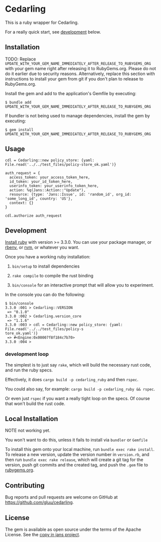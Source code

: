 # Cedarling

This is a ruby wrapper for Cedarling.

For a really quick start, see [development](#development) below.

## Installation

TODO: Replace `UPDATE_WITH_YOUR_GEM_NAME_IMMEDIATELY_AFTER_RELEASE_TO_RUBYGEMS_ORG` with your gem name right after releasing it to RubyGems.org. Please do not do it earlier due to security reasons. Alternatively, replace this section with instructions to install your gem from git if you don't plan to release to RubyGems.org.

Install the gem and add to the application's Gemfile by executing:

    $ bundle add UPDATE_WITH_YOUR_GEM_NAME_IMMEDIATELY_AFTER_RELEASE_TO_RUBYGEMS_ORG

If bundler is not being used to manage dependencies, install the gem by executing:

    $ gem install UPDATE_WITH_YOUR_GEM_NAME_IMMEDIATELY_AFTER_RELEASE_TO_RUBYGEMS_ORG

## Usage

```
cdl = Cedarling::new policy_store: {yaml: File.read('../../test_files/policy-store_ok.yaml')}

auth_request = {
  access_token: your_access_token_here,
  id_token: your_id_token_here,
  userinfo_token: your_userinfo_token_here,
  action: %q(Jans::Action::"Update"),
  resource: {type: 'Jans::Issue', id: 'random_id', org_id: 'some_long_id', country: 'US'},
  context: {}
}

cdl.authorize auth_request
```

## Development

[Install ruby](https://www.ruby-lang.org/en/downloads/) with version >= 3.3.0. You can use your package manager, or [rbenv](https://github.com/rbenv/rbenv?tab=readme-ov-file#seamlessly-manage-your-apps-ruby-environment-with-rbenv), or [rvm](http://rvm.io/), or whatever you want.

Once you have a working ruby installation:

1) `bin/setup` to install dependencies

2) `rake compile` to compile the rust binding

3) `bin/console` for an interactive prompt that will allow you to experiment.

In the console you can do the following:

```
$ bin/console
3.3.0 :001 > Cedarling::VERSION 
 => "0.1.0" 
3.3.0 :002 > Cedarling.version_core
 => "1.1.6" 
3.3.0 :003 > cdl = Cedarling::new policy_store: {yaml: File.read('../../test_files/policy-s
tore_ok.yaml')}
 => #<Engine:0x00007f8f184c7b70> 
3.3.0 :004 > 
```

### development loop

The simplest is to just say `rake`, which will build the necessary rust code, and run the ruby specs.

Effectively, it does `cargo build -p cedarling_ruby` and then `rspec`.

You could also say, for example: `cargo build -p cedarling_ruby && rspec`.

Or even just `rspec` if you want a really tight loop on the specs. Of course that won't build the rust code.

## Local Installation

NOTE not working yet.

You won't want to do this, unless it fails to install via `bundler` or `Gemfile`

To install this gem onto your local machine, run `bundle exec rake install`. To release a new version, update the version number in `version.rb`, and then run `bundle exec rake release`, which will create a git tag for the version, push git commits and the created tag, and push the `.gem` file to [rubygems.org](https://rubygems.org).

## Contributing

Bug reports and pull requests are welcome on GitHub at https://github.com/gluu/cedarling.

## License

The gem is available as open source under the terms of the Apache License. See the [copy in jans project](https://github.com/JanssenProject/jans/blob/main/LICENSE).
